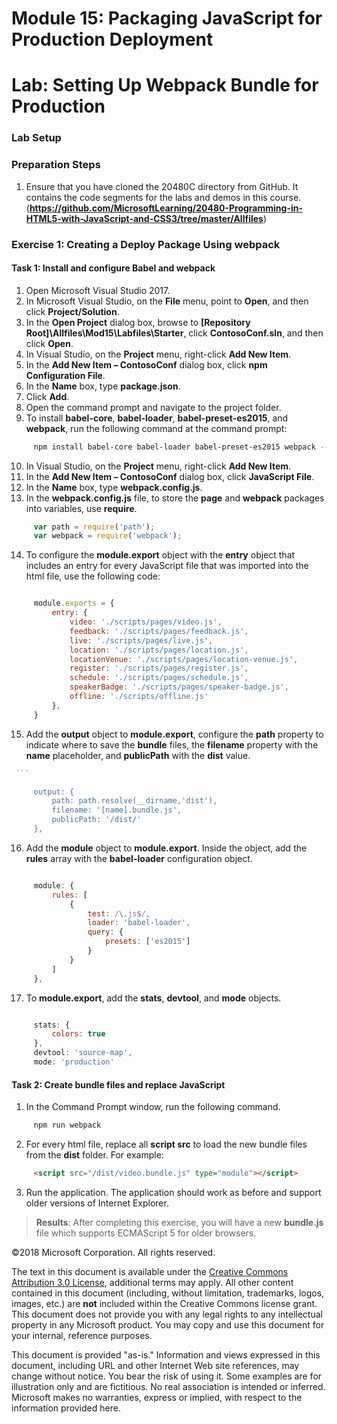 # Module 15: Packaging JavaScript for Production Deployment

# Lab: Setting Up Webpack Bundle for Production

### Lab Setup

### Preparation Steps

1.	Ensure that you have cloned the 20480C directory from GitHub. It contains the code segments for the labs and demos in this course. (**https://github.com/MicrosoftLearning/20480-Programming-in-HTML5-with-JavaScript-and-CSS3/tree/master/Allfiles**)

### Exercise 1: Creating a Deploy Package Using webpack

#### Task 1: Install and configure Babel and webpack

1.	Open Microsoft Visual Studio 2017.
2.	In Microsoft Visual Studio, on the **File** menu, point to **Open**, and then click **Project/Solution**.
3.	In the **Open Project** dialog box, browse to **[Repository Root]\Allfiles\Mod15\Labfiles\Starter**, click **ContosoConf.sln**, and then click **Open**.
4.	In Visual Studio, on the **Project** menu, right-click **Add New Item**.
5.	In the **Add New Item – ContosoConf** dialog box, click **npm Configuration File**.
6.	In the **Name** box, type **package.json**.
7.	Click **Add**.
8.  Open the command prompt and navigate to the project folder.
9.  To install **babel-core**, **babel-loader**, **babel-preset-es2015**, and **webpack**, run the following command at the command prompt:
   ```bash
        npm install babel-core babel-loader babel-preset-es2015 webpack --save-dev
   ```
10. In Visual Studio, on the **Project** menu, right-click **Add New Item**.
11. In the **Add New Item – ContosoConf** dialog box, click **JavaScript File**.
12. In the **Name** box, type **webpack.config.js**.
13. In the **webpack.config.js** file, to store the **page** and **webpack** packages into variables, use **require**.
   ```javascript
        var path = require('path');
        var webpack = require('webpack');
   ```
14. To configure the **module.export** object with the **entry** object that includes an entry for every JavaScript file that was imported into the html file, use the following code:
   ```javascript

        module.exports = {
            entry: {
                video: './scripts/pages/video.js',
                feedback: './scripts/pages/feedback.js',
                live: './scripts/pages/live.js',
                location: './scripts/pages/location.js',
                locationVenue: './scripts/pages/location-venue.js',
                register: './scripts/pages/register.js',
                schedule: './scripts/pages/schedule.js',
                speakerBadge: './scripts/pages/speaker-badge.js',
                offline: './scripts/offline.js'
            },
        }
   ```
15. Add the **output** object to **module.export**, configure the **path** property to indicate where to save the **bundle** files, the **filename** property with the **name** placeholder, and **publicPath** with the **dist** value.
   ```javascript
    ```

        output: {
            path: path.resolve(__dirname,'dist'),
            filename: '[name].bundle.js',
            publicPath: '/dist/'
        },
   ```
16. Add the **module** object to **module.export**. Inside the object, add the **rules** array with the **babel-loader** configuration object.
   ```javascript

        module: {
            rules: [
                {
                    test: /\.js$/,
                    loader: 'babel-loader',
                    query: {
                        presets: ['es2015']
                    }
                }
            ]
        },
   ```
17. To **module.export**, add the **stats**, **devtool**, and **mode** objects.
   ```javascript

        stats: {
            colors: true
        },
        devtool: 'source-map',
        mode: 'production'
   ```

#### Task 2: Create bundle files and replace JavaScript

1.  In the Command Prompt window, run the following command.
   ```bash
        npm run webpack
   ```
2.  For every html file, replace all **script src** to load the new bundle files from the **dist** folder. For example:
   ```html
        <script src="/dist/video.bundle.js" type="module"></script>
   ```
3.  Run the application. The application should work as before and support older versions of Internet Explorer.

>**Results**: After completing this exercise, you will have a new **bundle.js** file which supports ECMAScript 5 for older browsers.


©2018 Microsoft Corporation. All rights reserved.

The text in this document is available under the  [Creative Commons Attribution 3.0 License](https://creativecommons.org/licenses/by/3.0/legalcode), additional terms may apply. All other content contained in this document (including, without limitation, trademarks, logos, images, etc.) are  **not**  included within the Creative Commons license grant. This document does not provide you with any legal rights to any intellectual property in any Microsoft product. You may copy and use this document for your internal, reference purposes.

This document is provided &quot;as-is.&quot; Information and views expressed in this document, including URL and other Internet Web site references, may change without notice. You bear the risk of using it. Some examples are for illustration only and are fictitious. No real association is intended or inferred. Microsoft makes no warranties, express or implied, with respect to the information provided here.
